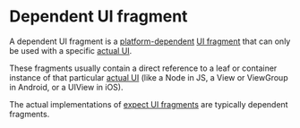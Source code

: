 # Dependent UI fragment

A dependent UI fragment is a [platform-dependent](def://) [UI fragment](def://) that can only be used 
with a specific [actual UI](def://).

These fragments usually contain a direct reference to a leaf or container instance of that 
particular [actual UI](def://) (like a Node in JS, a View or ViewGroup in Android, or a UIView in iOS).

The actual implementations of [expect UI fragments](def://) are typically dependent fragments.